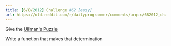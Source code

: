 ```yaml
---
title: [6/8/2012] Challenge #62 [easy]
url: https://old.reddit.com/r/dailyprogrammer/comments/urqcx/682012_challenge_62_easy/
---
```


Give the [Ullman's Puzzle](http://regator.com/p/246306389/ullmans_puzzle/)

Write a function that makes that determination

